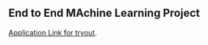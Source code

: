 ## End to End MAchine Learning Project

[Application Link for tryout](https://math-score-predictor.streamlit.app/).
